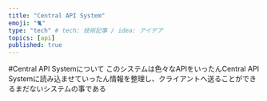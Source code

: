 ```yaml
---
title: "Central API System"
emoji: "🐈"
type: "tech" # tech: 技術記事 / idea: アイデア
topics: [api]
published: true
---
```


#Central API Systemについて
このシステムは色々なAPIをいったんCentral API Systemに読み込ませていったん情報を整理し、クライアントへ送ることができるまだないシステムの事である
